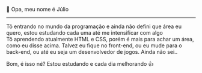 👋 Opa, meu nome é Júlio
<hr>
Tô entrando no mundo da programação e ainda não defini que área eu quero, estou estudando cada uma até me intensificar com algo
<br>
Tô aprendendo atualmente HTML e CSS, porém é mais para achar um área, como eu disse acima. Talvez eu fique no front-end, ou eu mude para o back-end, ou até eu seja um desenvolvedor de jogos. Ainda não sei..

Bom, é isso né? Estou estudando e cada dia melhorando 👍
<!---
oJulioC/oJulioC is a ✨ special ✨ repository because its `README.md` (this file) appears on your GitHub profile.
You can click the Preview link to take a look at your changes.
--->
